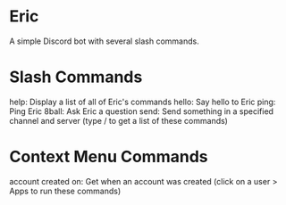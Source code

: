 # Eric

A simple Discord bot with several slash commands.

# Slash Commands
help:    Display a list of all of Eric\'s commands
hello:   Say hello to Eric
ping:    Ping Eric
8ball:   Ask Eric a question
send:    Send something in a specified channel and server
(type / to get a list of these commands)

# Context Menu Commands
account created on: Get when an account was created
(click on a user > Apps to run these commands)